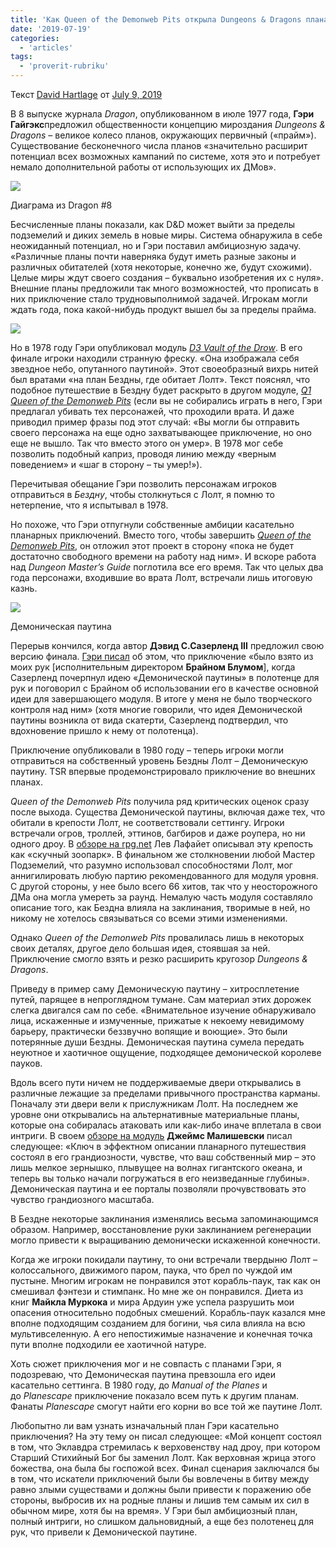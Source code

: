 ```yaml
---
title: 'Как Queen of the Demonweb Pits открыла Dungeons & Dragons планам бытия'
date: '2019-07-19'
categories:
  - 'articles'
tags:
  - 'proverit-rubriku'
---
```


Текст [David Hartlage](https://vk.com/away.php?to=https%3A%2F%2Fdmdavid.com%2Ftag%2Fauthor%2Fadmin%2F&cc_key=) от [July 9, 2019](https://vk.com/away.php?to=https%3A%2F%2Fdmdavid.com%2Ftag%2Fqueen-of-the-demonweb-pits-opened-dungeons-dragons-to-the-planes%2F&cc_key=)

В 8 выпуске журнала *Dragon*, опубликованном в июле 1977 года, **Гэри Гайгэкс**предложил общественности концепцию мироздания *Dungeons & Dragons* – великое колесо планов, окружающих первичный («прайм»). Существование бесконечного числа планов «значительно расширит потенциал всех возможных кампаний по системе, хотя это и потребует немало дополнительной работы от использующих их ДМов».

![](https://pp.userapi.com/c858224/v858224041/1791a/a9cGZnwCcaA.jpg)

Диаграма из Dragon #8

Бесчисленные планы показали, как D&D может выйти за пределы подземелий и диких земель в новые миры. Система обнаружила в себе неожиданный потенциал, но и Гэри поставил амбициозную задачу. «Различные планы почти наверняка будут иметь разные законы и различных обитателей (хотя некоторые, конечно же, будут схожими). Целые миры ждут своего создания – буквально изобретения их с нуля». Внешние планы предложили так много возможностей, что прописать в них приключение стало трудновыполнимой задачей. Игрокам могли ждать года, пока какой-нибудь продукт вышел бы за пределы прайма.

![](https://pp.userapi.com/c858224/v858224041/17921/H5Vc8ob58Qs.jpg)

Но в 1978 году Гэри опубликовал модуль *[D3 Vault of the Drow](https://vk.com/away.php?to=https%3A%2F%2Fwww.drivethrurpg.com%2Fproduct%2F17043%2FD3-Vault-of-the-Drow-1e%3Faffiliate_id%3D8278&cc_key=)*. В его финале игроки находили странную фреску. «Она изображала себя звездное небо, опутанного паутиной». Этот своеобразный вихрь нитей был вратами «на план Бездны, где обитает Лолт». Текст пояснял, что подобное путешествие в Бездну будет раскрыто в другом модуле, *[Q1 Queen of the Demonweb Pits](https://vk.com/away.php?to=https%3A%2F%2Fwww.drivethrurpg.com%2Fproduct%2F17054%2FQ1-Queen-of-the-Demonweb-Pits-1e%3Faffiliate_id%3D8278&cc_key=)* (если вы не собирались играть в него, Гэри предлагал убивать тех персонажей, что проходили врата. И даже приводил пример фразы под этот случай: «Вы могли бы отправить своего персонажа на еще одно захватывающее приключение, но оно еще не вышло. Так что вместо этого он умер». В 1978 мог себе позволить подобный каприз, проводя линию между «верным поведением» и «шаг в сторону – ты умер!»).

Перечитывая обещание Гэри позволить персонажам игроков отправиться в *Бездну*, чтобы столкнуться с Лолт, я помню то нетерпение, что я испытывал в 1978.

Но похоже, что Гэри отпугнули собственные амбиции касательно планарных приключений. Вместо того, чтобы завершить *[Queen of the Demonweb Pits](https://vk.com/away.php?to=https%3A%2F%2Fwww.drivethrurpg.com%2Fproduct%2F17043%2FD3-Vault-of-the-Drow-1e%3Faffiliate_id%3D8278&cc_key=)*, он отложил этот проект в сторону «пока не будет достаточно свободного времени на работу над ним». И вскоре работа над *Dungeon Master’s Guide* поглотила все его время. Так что целых два года персонажи, входившие во врата Лолт, встречали лишь итоговую казнь.

![](https://pp.userapi.com/c858224/v858224041/17928/eRfDZBR8Kms.jpg)

Демоническая паутина

Перерыв кончился, когда автор **Дэвид С.Сазерленд III** предложил свою версию финала. [Гэри писал](https://vk.com/away.php?to=http%3A%2F%2Fwww.enworld.org%2Fforum%2Fshowthread.php%3F38912-Q-amp-A-with-Gary-Gygax-continuation-thread-Part-II%2Fpage15&cc_key=) об этом, что приключение «было взято из моих рук \[исполнительным директором **Брайном Блумом**\], когда Сазерленд почерпнул идею «Демонической паутины» в полотенце для рук и поговорил с Брайном об использовании его в качестве основной идеи для завершающего модуля. В итоге у меня не было творческого контроля над ним» (хотя многие говорили, что идея Демонической паутины возникла от вида скатерти, Сазерленд подтвердил, что вдохновение пришло к нему от полотенца).

Приключение опубликовали в 1980 году – теперь игроки могли отправиться на собственный уровень Бездны Лолт – Демоническую паутину. TSR впервые продемонстрировало приключение во внешних планах.

*Queen of the Demonweb Pits* получила ряд критических оценок сразу после выхода. Существа Демонической паутины, включая даже тех, что обитали в крепости Лолт, не соответствовали сеттингу. Игроки встречали огров, троллей, эттинов, багбиров и даже роупера, но ни одного дроу. В [обзоре на rpg.net](https://vk.com/away.php?to=http%3A%2F%2Fwww.rpg.net%2Freviews%2Farchive%2F13%2F13662.phtml&cc_key=) Лев Лафайет описывал эту крепость как «скучный зоопарк». В финальном же столкновении любой Мастер Подземелий, что разумно использовал способностями Лолт, мог аннигилировать любую партию рекомендованного для модуля уровня. С другой стороны, у нее было всего 66 хитов, так что у неосторожного ДМа она могла умереть за раунд. Немалую часть модуля составляло описание того, как Бездна влияла на заклинания, творимые в ней, но никому не хотелось связываться со всеми этими изменениями.

Однако *Queen of the Demonweb Pits* провалилась лишь в некоторых своих деталях, другое дело большая идея, стоявшая за ней. Приключение смогло взять и резко расширить кругозор *Dungeons & Dragons*.

Приведу в пример саму Демоническую паутину – хитросплетение путей, парящее в непроглядном тумане. Сам материал этих дорожек слегка двигался сам по себе. «Внимательное изучение обнаруживало лица, искаженные и измученные, прижатые к некоему невидимому барьеру, практически беззвучно вопящие и воющие». Это были потерянные души Бездны. Демоническая паутина сумела передать неуютное и хаотичное ощущение, подходящее демонической королеве пауков.

Вдоль всего пути ничем не поддерживаемые двери открывались в различные лежащие за пределами привычного пространства карманы. Поначалу эти двери вели к прислужникам Лолт. На последнем же уровне они открывались на альтернативные материальные планы, которые она собиралась атаковать или как-либо иначе вплетала в свои интриги. В своем [обзоре на модуль](https://vk.com/away.php?to=http%3A%2F%2Fgrognardia.blogspot.com%2F2009%2F02%2Fretrospective-queen-of-demonweb-pits.html&cc_key=) **Джеймс Малишевски** писал следующее: «Ключ в эффектном описании планарного путешествия состоял в его грандиозности, чувстве, что ваш собственный мир – это лишь мелкое зернышко, плывущее на волнах гигантского океана, и теперь вы только начали погружаться в его неизведанные глубины». Демоническая паутина и ее порталы позволяли прочувствовать это чувство грандиозного масштаба.

В Бездне некоторые заклинания изменялись весьма запоминающимся образом. Например, восстановление руки заклинанием регенерации могло привести к выращиванию демонически искаженной конечности.

Когда же игроки покидали паутину, то они встречали твердыню Лолт – колоссального, движимого паром, паука, что брел по чуждой им пустыне. Многим игрокам не понравился этот корабль-паук, так как он смешивал фэнтези и стимпанк. Но мне же он понравился. Диета из книг **Майкла Муркока** и мира Ардуин уже успела разрушить мои опасения относительно подобных смешений. Корабль-паук казался мне вполне подходящим созданием для богини, чья сила влияла на всю мультивселенную. А его непостижимые назначение и конечная точка пути вполне подходили ее хаотичной натуре.

Хоть сюжет приключения мог и не совпасть с планами Гэри, я подозреваю, что Демоническая паутина превзошла его идеи касательно сеттинга. В 1980 году, до *Manual of the Planes* и до *Planescape* приключение показало всем путь к другим планам. Фанаты *Planescape* смогут найти его корни во все той же паутине Лолт.

Любопытно ли вам узнать изначальный план Гэри касательно приключения? На эту тему он писал следующее: «Мой концепт состоял в том, что Эклавдра стремилась к верховенству над дроу, при котором Старший Стихийный Бог бы заменил Лолт. Как верховная жрица этого божества, она была бы госпожой всех. Финал сценария заключался бы в том, что искатели приключений были бы вовлечены в битву между равно злыми существами и должны были привести к поражению обе стороны, выбросив их на родные планы и лишив тем самым их сил в обычном мире, хотя бы на время». У Гэри был амбициозный план, полный интриги, но слишком дальновидный, а еще без полотенец для рук, что привели к Демонической паутине.
